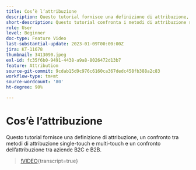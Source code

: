 ```yaml
---
title: Cos’è l’attribuzione
description: Questo tutorial fornisce una definizione di attribuzione, un confronto tra metodi di attribuzione single-touch e multi-touch e un confronto dell’attribuzione tra aziende B2C e B2B.
short-description: Questo tutorial confronta i metodi di attribuzione single-touch e multi-touch e l’attribuzione tra le aziende B2C e B2B.
role: User
level: Beginner
doc-type: Feature Video
last-substantial-update: 2023-01-09T00:00:00Z
jira: KT-11678
thumbnail: 3413090.jpeg
exl-id: fc35f6b0-9491-4438-a9a8-8026472d13b7
feature: Attribution
source-git-commit: 9cdab15d9c976c6160ca367dedc458fb388a2c83
workflow-type: tm+mt
source-wordcount: '80'
ht-degree: 90%

---
```


# Cos’è l’attribuzione

Questo tutorial fornisce una definizione di attribuzione, un confronto tra metodi di attribuzione single-touch e multi-touch e un confronto dell’attribuzione tra aziende B2C e B2B.

>[!VIDEO](https://video.tv.adobe.com/v/3413090/?learn=on){transcript=true}
